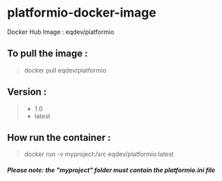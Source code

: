 # platformio-docker-image
Docker Hub Image : eqdev/platformio

## To pull the image : 
> docker pull eqdev/platformio

## Version : 
> - 1.0  
> - latest

## How run the container :
> docker run -v myproject:/src eqdev/platformio:latest 

##### Please note: the "myproject" folder must contain the platformio.ini file
